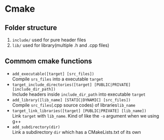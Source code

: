 # Cmake
## Folder structure
1. `include/` used for pure header files
2. `lib/` used for library(multiple .h and .cpp files) 

## Commom cmake functions
* `add_executable([target] [src_files])`<br />
Compile `srs_files` into a executable `target`
* `target_include_directories([target] [PUBLIC|PRIVATE] [include_dir_path])`<br />
Include headers inside `include_dir_path` into executable `target`
* `add_library([lib_name] [STATIC|DYNAMIC] [src_files])`<br />
Compile `src_files`(.cpp source codes) of libraries`lib_name`
* `target_link_libraries([target] [PUBLIC|PRIVATE] [lib_name])`<br />
Link `target` with `lib_name`. Kind of like the `-o` argument when we using g++
* `add_subdirectory(dir)`<br />
Link a subdirectory `dir` which has a CMakeLists.txt of its own
